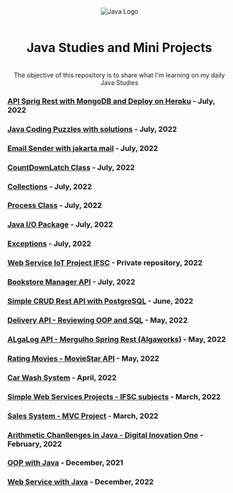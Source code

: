 <p align="center">
    <br>
    <img src="https://raw.githubusercontent.com/abrahamcalf/programming-languages-logos/30a0ecf99188be99a3c75a00efb5be61eca9c382/src/java/java.svg" alt="Java Logo">
    <br>
    <br>
    <h1 align="center">
    <b>Java Studies and Mini Projects</b>
    </h1>
</p>

<p align="center">
<br>
The objective of this repository is to share what I'm learning on my daily Java Studies
</p>

### [API Sprig Rest with MongoDB and Deploy on Heroku](https://github.com/RaquelMichelon/apiVacationsDestinationsWithMongoDB) - July, 2022

### [Java Coding Puzzles with solutions](https://github.com/RaquelMichelon/JavaStudiesMiniProjects/tree/main/JavaCodingPuzzles) - July, 2022

### [Email Sender with jakarta mail](https://github.com/RaquelMichelon/JavaStudiesMiniProjects/tree/main/EmailSender) - July, 2022

### [CountDownLatch Class](https://github.com/RaquelMichelon/JavaStudiesMiniProjects/tree/main/countdownlatch) - July, 2022

### [Collections](https://github.com/RaquelMichelon/JavaStudiesMiniProjects/tree/main/collections) - July, 2022

### [Process Class](https://github.com/RaquelMichelon/JavaStudiesMiniProjects/tree/main/ProcessClass) - July, 2022

### [Java I/O Package](https://github.com/RaquelMichelon/JavaStudiesMiniProjects) - July, 2022

### [Exceptions](https://github.com/RaquelMichelon/JavaStudiesMiniProjects/tree/main/Exceptions) - July, 2022

### [Web Service IoT Project IFSC](https://github.com/RaquelMichelon/iot-project-web-service) - Private repository, 2022

### [Bookstore Manager API](https://github.com/RaquelMichelon/bookstore_manager_api) - July, 2022

### [Simple CRUD Rest API with PostgreSQL](https://github.com/RaquelMichelon/crud-rest-api-jpa-postgresql-springboot) - June, 2022

### [Delivery API - Reviewing OOP and SQL](https://github.com/RaquelMichelon/OOP-SQL-Review-DeliverApp) - May, 2022

### [ALgaLog API - Mergulho Spring Rest (Algaworks)](https://github.com/RaquelMichelon/API-AlgaLog-Delivery-Product) - May, 2022

### [Rating Movies - MovieStar API](https://github.com/RaquelMichelon/movieStar) - May, 2022

### [Car Wash System](https://github.com/RaquelMichelon/CarWashSystem---OOP-Project) - April, 2022

### [Simple Web Services Projects - IFSC subjects](https://github.com/RaquelMichelon/SpringToolProjectsIFSC) - March, 2022

### [Sales System - MVC Project](https://github.com/RaquelMichelon/SalesSystemMVC) - March, 2022

### [Arithmetic Chanllenges in Java - Digital Inovation One](https://github.com/RaquelMichelon/desafios-aritmeticos-java) - February, 2022

### [OOP with Java](https://github.com/RaquelMichelon/ucPOOwithJavaIFSC2021) - December, 2021

### [Web Service with Java](https://github.com/RaquelMichelon/ucServicosWeb2021IFSC) - December, 2022
